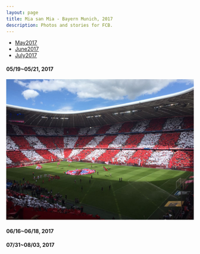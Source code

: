 ```yaml
---
layout: page
title: Mia san Mia - Bayern Munich, 2017
description: Photos and stories for FCB.
---
```


<div class="navbar">
    <div class="navbar-inner">
        <ul class="nav">
            <li><a href="#1">May2017</a></li>
            <li><a href="#2">June2017</a></li>
            <li><a href="#3">July2017</a></li>
        </ul>
    </div>
</div>

####  <a name="1"></a>05/19~05/21, 2017

<img src="icons64/IMG_0931.JPG" alt="R/May1">


####  <a name="2"></a>06/16~06/18, 2017



####  <a name="3"></a>07/31~08/03, 2017

